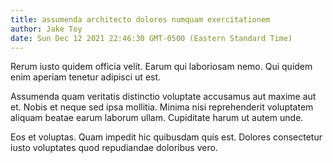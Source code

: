 ```yaml
---
title: assumenda architecto dolores numquam exercitationem
author: Jake Toy
date: Sun Dec 12 2021 22:46:30 GMT-0500 (Eastern Standard Time)
---
```

Rerum iusto quidem officia velit. Earum qui laboriosam nemo. Qui quidem enim aperiam tenetur adipisci ut est.

 Assumenda quam veritatis distinctio voluptate accusamus aut maxime aut et. Nobis et neque sed ipsa mollitia. Minima nisi reprehenderit voluptatem aliquam beatae earum laborum ullam. Cupiditate harum ut autem unde.

 Eos et voluptas. Quam impedit hic quibusdam quis est. Dolores consectetur iusto voluptates quod repudiandae doloribus vero.